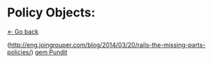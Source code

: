 # Policy Objects:
[<- Go back](index.md)

(http://eng.joingrouper.com/blog/2014/03/20/rails-the-missing-parts-policies/)
[gem Pundit](https://github.com/elabs/pundit)
